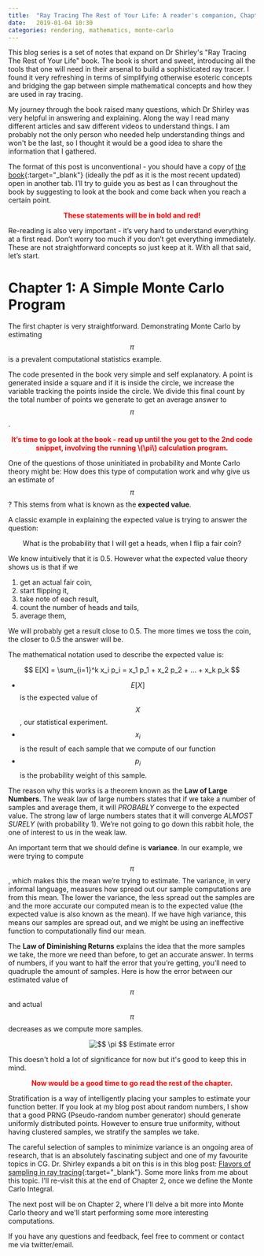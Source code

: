 ```yaml
---
title:  "Ray Tracing The Rest of Your Life: A reader's companion, Chapter 1"
date:   2019-01-04 10:30
categories: rendering, mathematics, monte-carlo
---
```

This blog series is a set of notes that expand on Dr Shirley's "Ray Tracing The Rest of Your Life" book. The book is short and sweet, introducing all the tools that one will need in their arsenal to build a sophisticated ray tracer. I found it very refreshing in terms of simplifying otherwise esoteric concepts and bridging the gap between simple mathematical concepts and how they are used in ray tracing. 

My journey through the book raised many questions, which Dr Shirley was very helpful in answering and explaining. Along the way I read many different articles and saw different videos to understand things. I am probably not the only person who needed help understanding things and won't be the last, so I thought it would be a good idea to share the information that I gathered.

The format of this post is unconventional  - you should have a copy of [the book](http://www.realtimerendering.com/raytracing/Ray%20Tracing_%20the%20Rest%20of%20Your%20Life.pdf){:target="_blank"} (ideally the pdf as it is the most recent updated) open in another tab. I’ll try to guide you as best as I can throughout the book by suggesting to look at the book and come back when you reach a certain point.
<p align="center" style="color:red;">
<b>These statements will be in bold and red! </b></p>

Re-reading is also very important - it’s very hard to understand everything at a first read. Don’t worry too much if you don’t get everything immediately. These are not straightforward concepts so just keep at it. With all that said, let’s start.

# Chapter 1: A Simple Monte Carlo Program

The first chapter is very straightforward. Demonstrating Monte Carlo by estimating $$ \pi $$ is a prevalent computational statistics example.

The code presented in the book very simple and self explanatory. A point is generated inside a square and if it is inside the circle, we increase the variable tracking the points inside the circle. We divide this final count by the total number of points we generate to get an average answer to $$ \pi $$. 

<p align="center" style="color:red;">
<b>
It’s time to go look at the book - read up until the you get to the 2nd code snippet, involving the running \(\pi\) calculation program.
</b>
</p>

One of the questions of those uninitiated in probability and Monte Carlo theory might be: How does this type of computation work and why give us an estimate of $$ \pi $$? This stems from what is known as the **expected value**. 

A classic example in explaining the expected value is trying to answer the question: 

<p align="center">
What is the probability that I will get a heads, when I flip a fair coin?
</p>

We know intuitively that it is 0.5. However what the expected value theory shows us is that if we 

1. get an actual fair coin, 
2. start flipping it, 
3. take note of each result, 
4. count the number of heads and tails, 
5. average them, 

We will probably get a result close to 0.5. The more times we toss the coin, the closer to 0.5 the answer will be.

The mathematical notation used to describe the expected value is:

$$
E[X] = \sum_{i=1}^k x_i p_i = x_1 p_1 + x_2 p_2 + ... + x_k p_k
$$

* $$ E[X] $$ is the expected value of $$ X $$, our statistical experiment.
* $$ x_i $$ is the result of each sample that we compute of our function
* $$ p_i $$ is the probability weight of this sample.

 The reason why this works is a theorem known as the **Law of Large Numbers**. The weak law of large numbers states that if we take a number of samples and average them, it will *PROBABLY* converge to the expected value. The strong law of large numbers states that it will converge *ALMOST SURELY* (with probability 1). We’re not going to go down this rabbit hole, the one of interest to us in the weak law.

An important term that we should define is **variance**. In our example, we were trying to compute $$ \pi $$, which makes this  the mean we’re trying to estimate. The variance, in very informal language, measures how spread out our sample computations are from this mean. The lower the variance, the less spread out the samples are and the more accurate our computed mean is to the expected value (the expected value is also known as the mean). If we have high variance, this means our samples are spread out, and we might be using an ineffective function to computationally find our mean.

The **Law of Diminishing Returns** explains the idea that the more samples we take, the more we need than before, to get an accurate answer.  In terms of numbers, if you want to half the error that you’re getting, you’ll need to quadruple the amount of samples. Here is how the error between our estimated value of $$ \pi $$ and actual $$ \pi $$ decreases as we compute more samples.

<p align="center">
<img src="{{ site.url }}/assets/posts/rt_rc_chapter1/pi_estimate.png" alt=" $$ \pi $$ Estimate error">
</p>

This doesn't hold a lot of significance for now but it's good to keep this in mind.

<p align="center" style="color:red;">
<b>Now would be a good time to go read the rest of the chapter.</b>
</p>

Stratification is a way of intelligently placing your samples to estimate your function better. If you look at my blog post about random numbers, I show that a good PRNG (Pseudo-random number generator) should generate uniformly distributed points. However to ensure true uniformity, without having clustered samples, we stratify the samples we take. 

The careful selection of samples to minimize variance is an ongoing area of research, that is an absolutely fascinating subject and one of my favourite topics in CG. Dr. Shirley expands a bit on this is in this blog post: [Flavors of sampling in ray tracing](http://psgraphics.blogspot.com/2018/10/flavors-of-sampling-in-ray-tracing.html){:target="_blank"}.
Some more links from me about this topic. I’ll re-visit this at the end of Chapter 2, once we define the Monte Carlo Integral.


The next post will be on Chapter 2, where I'll delve a bit more into Monte Carlo theory and we'll start performing some more interesting computations.

If you have any questions and feedback, feel free to comment or contact me via twitter/email.
